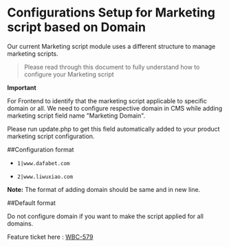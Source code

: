 # Configurations Setup for Marketing script based on Domain

Our current Marketing script module uses a different structure to manage marketing scripts.

> Please read through this document to fully understand how to configure your
> Marketing script

**Important**

For Frontend to identify that the marketing script applicable to specific domain or all. We need to configure respective domain in CMS while adding marketing script field name "Marketing Domain".

Please run update.php to get this field automatically added to your product marketing script configuration.


##Configuration format

* `1|www.dafabet.com`

* `2|www.liwuxiao.com`


**Note:** The format of adding domain should be same and in new line.

##Default format

Do not configure domain if you want to make the script applied for all domains.

Feature ticket here : [WBC-579](https://jira.ph.esl-asia.com/browse/WBC-579)

